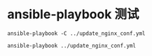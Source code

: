 # ansible-playbook 测试
```
ansible-playbook -C ../update_nginx_conf.yml
```

```
ansible-playbook ../update_nginx_conf.yml
```
